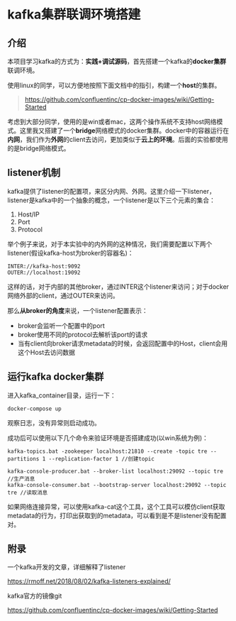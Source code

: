 # kafka集群联调环境搭建

## 介绍

本项目学习kafka的方式为：**实践+调试源码**，首先搭建一个kafka的**docker集群**联调环境。

使用linux的同学，可以方便地按照下面文档中的指引，构建一个**host**的集群。

> https://github.com/confluentinc/cp-docker-images/wiki/Getting-Started

考虑到大部分同学，使用的是win或者mac，这两个操作系统不支持host网络模式。这里我又搭建了一个**bridge**网络模式的docker集群。docker中的容器运行在**内网**，我们作为**外网**的client去访问，更加类似于**云上的环境**。后面的实验都使用的是bridge网络模式。

## listener机制

kafka提供了listener的配置项，来区分内网、外网。这里介绍一下listener，listener是kafka中的一个抽象的概念，一个listener是以下三个元素的集合：

1. Host/IP
2. Port
3. Protocol

举个例子来说，对于本实验中的内外网的这种情况，我们需要配置以下两个listener(假设kafka-host为broker的容器名)：

``` shell
INTER://kafka-host:9092
OUTER://localhost:19092
```

这样的话，对于内部的其他broker，通过INTER这个listener来访问；对于docker网络外部的client，通过OUTER来访问。

那么**从broker的角度**来说，一个listener配置表示：

- broker会监听一个配置中的port
- broker使用不同的protocol去解析该port的请求
- 当有client向broker请求metadata的时候，会返回配置中的Host，client会用这个Host去访问数据

## 运行kafka docker集群

进入kafka_container目录，运行一下：

```shell
docker-compose up
```

观察日志，没有异常则启动成功。

成功后可以使用以下几个命令来验证环境是否搭建成功(以win系统为例)：

```
kafka-topics.bat -zookeeper localhost:21810 --create -topic tre --partitions 1 --replication-factor 1 //创建topic

kafka-console-producer.bat --broker-list localhost:29092 --topic tre //生产消息
kafka-console-consumer.bat --bootstrap-server localhost:29092 --topic tre //读取消息
```

如果网络连接异常，可以使用kafka-cat这个工具，这个工具可以模仿client获取metadata的行为，打印出获取到的metadata，可以看到是不是listener没有配置对。



## 附录

一个kafka开发的文章，详细解释了listener

https://rmoff.net/2018/08/02/kafka-listeners-explained/ 

kafka官方的镜像git

https://github.com/confluentinc/cp-docker-images/wiki/Getting-Started